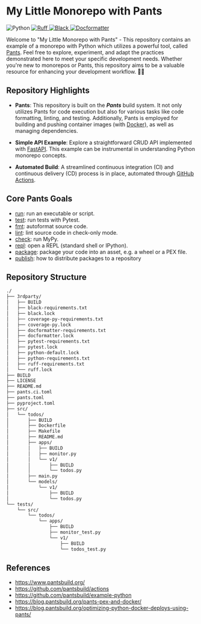 # My Little Monorepo with Pants
<p>
    <img alt="Python" src="https://img.shields.io/badge/Python-3.10-3776AB.svg?style=flat&logo=python&logoColor=white" />
    <a href="https://github.com/astral-sh/ruff">
      <img alt="Ruff" src="https://img.shields.io/endpoint?url=https://raw.githubusercontent.com/astral-sh/ruff/main/assets/badge/v2.json" />
    </a>
    <a href="https://github.com/psf/black">
      <img alt="Black" src="https://img.shields.io/badge/code%20style-black-000000.svg" />
    </a>
    <a href="https://github.com/PyCQA/docformatter">
      <img alt="Docformatter" src="https://img.shields.io/badge/%20formatter-docformatter-fedcba.svg" />
    </a>
</p>

Welcome to "My Little Monorepo with Pants" -
This repository contains an example of a monorepo with Python which utilizes a powerful tool, called [Pants](https://www.pantsbuild.org/). Feel free to explore, experiment, and adapt the practices demonstrated here to meet your specific development needs. Whether you're new to monorepos or Pants, this repository aims to be a valuable resource for enhancing your development workflow. 🚀✨

## Repository Highlights
* **Pants**: This repository is built on the _**Pants**_ build system. It not only utilizes Pants for code execution but also for various tasks like code formatting, linting, and testing. Additionally, Pants is employed for building and pushing container images (with [Docker](https://docs.docker.com/)), as well as managing dependencies.

* **Simple API Example**: Explore a straightforward CRUD API implemented with [FastAPI](https://github.com/tiangolo/fastapi). This example can be instrumental in understanding Python monorepo concepts.
* **Automated Build**: A streamlined continuous integration (CI) and continuous delivery (CD) process is in place, automated through [GitHub Actions](https://docs.github.com/en/actions).

## Core Pants Goals
* [run](https://www.pantsbuild.org/docs/python-run-goal): run an executable or script.
* [test](https://www.pantsbuild.org/docs/python-test-goal): run tests with Pytest.
* [fmt](https://www.pantsbuild.org/docs/python-fmt-goal): autoformat source code.
* [lint](https://www.pantsbuild.org/docs/python-lint-goal): lint source code in check-only mode.
* [check](https://www.pantsbuild.org/docs/python-check-goal): run MyPy.
* [repl](https://www.pantsbuild.org/docs/python-repl-goal): open a REPL (standard shell or IPython).
* [package](https://www.pantsbuild.org/docs/python-package-goal): package your code into an asset, e.g. a wheel or a PEX file.
* [publish](https://www.pantsbuild.org/docs/python-publish-goal): how to distribute packages to a repository


## Repository Structure
```bash
./
├── 3rdparty/
│   ├── BUILD
│   ├── black-requirements.txt
│   ├── black.lock
│   ├── coverage-py-requirements.txt
│   ├── coverage-py.lock
│   ├── docformatter-requirements.txt
│   ├── docformatter.lock
│   ├── pytest-requirements.txt
│   ├── pytest.lock
│   ├── python-default.lock
│   ├── python-requirements.txt
│   ├── ruff-requirements.txt
│   └── ruff.lock
├── BUILD
├── LICENSE
├── README.md
├── pants.ci.toml
├── pants.toml
├── pyproject.toml
├── src/
│   └── todos/
│       ├── BUILD
│       ├── Dockerfile
│       ├── Makefile
│       ├── README.md
│       ├── apps/
│       │   ├── BUILD
│       │   ├── monitor.py
│       │   └── v1/
│       │       ├── BUILD
│       │       └── todos.py
│       ├── main.py
│       └── models/
│           └── v1/
│               ├── BUILD
│               └── todos.py
└── tests/
    └── src/
        └── todos/
            └── apps/
                ├── BUILD
                ├── monitor_test.py
                └── v1/
                    ├── BUILD
                    └── todos_test.py
```

## References
* https://www.pantsbuild.org/
* https://github.com/pantsbuild/actions
* https://github.com/pantsbuild/example-python
* https://blog.pantsbuild.org/pants-pex-and-docker/
* https://blog.pantsbuild.org/optimizing-python-docker-deploys-using-pants/
